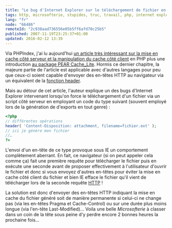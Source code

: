 ```yaml
---
title: "Le bug d'Internet Explorer sur le téléchargement de fichier en PHP (et autres…)"
tags: http, microsofterie, stupides, truc, travail, php, internet explorer
lang: "fr"
node: "66486"
remoteId: "2c938aad736556e05b5ff6afd70c25b5"
published: 2007-11-19T23:25:37+01:00
updated: 2016-02-12 13:39
---
```


Via
PHPIndex,
j'ai lu aujourd'hui [un article très intéressant sur la mise en cache côté
serveur et la manipulation du cache côté
client](http://www.sitepoint.com/article/caching-php-performance) en PHP plus
une introduction [au package PEAR
Cache_Lite](http://pear.php.net/package/Cache_Lite). Hormis ce dernier chapitre,
la majeure partie de l'article est applicable avec d'autres langages pour peu
que ceux-ci soient capable d'envoyer des en-têtes HTTP au navigateur via un
équivalent de la [fonction header](http://php.net/header).


Mais au détour de cet article, l'auteur explique un des bugs d'Internet Explorer
intervenant lorsqu'on force le téléchargement d'un fichier via un script côté
serveur en employant un code du type suivant (souvent employé lors de la
génération de d'exports en tout genre)&nbsp;:

 ``` php
<?php
// différentes opérations
header( 'Content-Disposition: attachment, filename=fichier.ext' );
// ici je génère mon fichier
//…
?>
```


L'envoi d'un en-tête de ce type provoque sous IE un comportement complètement
aberrant. En fait, ce navigateur (si on peut appeler cela comme ça) fait une
première requête pour télécharger le fichier puis en exécute une seconde avant
de proposer effectivement à l'utilisateur d'ouvrir le fichier et donc si vous
envoyez d'autres en-têtes pour éviter la mise en cache côté client du fichier et
bien IE efface le fichier qu'il vient de télécharger lors de la seconde requête
[HTTP](http://www.w3.org/Protocols/rfc2616/rfc2616.html) !


La solution est donc d'envoyer des en-têtes HTTP indiquant la mise en cache du
fichier généré soit de manière permanente si celui-ci ne change pas (via les
en-têtes Pragma et Cache-Control) ou sur une durée plus moins longue (via
l'en-tête Last-Modified)… Voila une belle *Microsofterie* à classer dans un
coin de la tête sous peine d'y perdre encore 2 bonnes heures la prochaine
fois…
